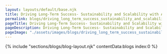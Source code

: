 ```yaml
---
layout: layouts/default/base.njk
title: Driving Long-Term Success- Sustainability and Scalability with Accounting ERP 🌱💼
permalink: blogs/driving_long_term_success_sustainability_and_scalability_with_accounting_erp.html
pageTitle: Driving Long-Term Success- Sustainability and Scalability with Accounting ERP 🌱💼 | Finovers
pageDescription: Driving Long-Term Success- Sustainability and Scalability with Accounting ERP 🌱💼
pageImage: "./assets/images/blogs/driving_long_term_success_sustainability_and_scalability_with_accounting_erp.jpeg"
---
```


{% include "sections/blogs/blog-layout.njk" contentData:blogs index:0  %}
